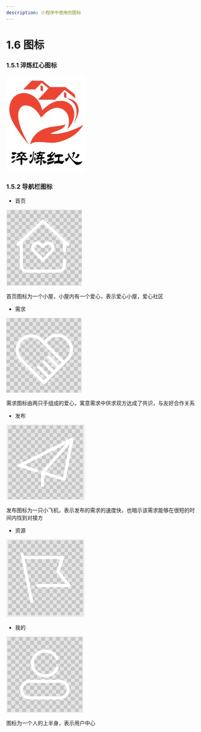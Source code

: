 ```yaml
---
description: 小程序中使用的图标
---
```


# 1.6 图标

### 1.5.1 淬炼红心图标

![&#x6DEC;&#x70BC;&#x7EA2;&#x5FC3;&#x56FE;&#x6807;](../.gitbook/assets/f4dbafe182bd6791f054b2a5d0ce5d7.jpg)

### 1.5.2 导航栏图标

* 首页

![&#x9996;&#x9875;&#x56FE;&#x6807;](../.gitbook/assets/eq9h-ee7-692g-oxh-t-cm.png)

首页图标为一个小屋，小屋内有一个爱心，表示爱心小屋，爱心社区

* 需求

![&#x9700;&#x6C42;&#x56FE;&#x6807;](../.gitbook/assets/q-6j-6-y-cfe4l4-zusd-ma71.png)

需求图标由两只手组成的爱心，寓意需求中供求双方达成了共识，与友好合作关系

* 发布

![&#x53D1;&#x5E03;&#x56FE;&#x6807;](../.gitbook/assets/8-3ik-y-dz-rxxx-alusdzs.png)

发布图标为一只小飞机，表示发布的需求的速度快，也暗示该需求能够在很短的时间内找到对接方

* 资源

![](../.gitbook/assets/rim_tq0n-_mb66cs6-b8c.png)

* 我的

![&#x6211;&#x7684;&#x56FE;&#x6807;](../.gitbook/assets/b5uvjtg9-h-fc-s4_3ev89f.png)

图标为一个人的上半身，表示用户中心

##  



